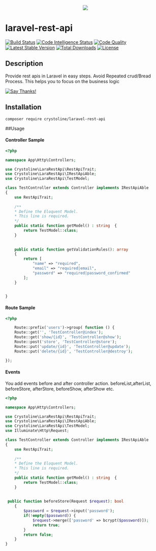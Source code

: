 <p align="center"><img src="https://laravel.com/assets/img/components/logo-laravel.svg"></p>

# laravel-rest-api
[![Build Status](https://scrutinizer-ci.com/g/crystoline/laravel-rest-api/badges/build.png?b=master)](https://scrutinizer-ci.com/g/crystoline/laravel-rest-api/build-status/master)
[![Code Intelligence Status](https://scrutinizer-ci.com/g/crystoline/laravel-rest-api/badges/code-intelligence.svg?b=master)](https://scrutinizer-ci.com/code-intelligence)
[![Code Quality](https://scrutinizer-ci.com/g/crystoline/laravel-rest-api/badges/quality-score.png?b=master)](https://scrutinizer-ci.com/g/crystoline/laravel-rest-api/?branch=master)
[![Latest Stable Version](https://img.shields.io/packagist/v/crystoline/laravel-rest-api.svg?style=flat-square)](https://packagist.org/packages/crystoline/laravel-rest-api)
[![Total Downloads](https://img.shields.io/packagist/dt/crystoline/laravel-rest-api.svg?style=flat-square)](https://packagist.org/packages/crystoline/laravel-rest-api)
[![License](https://img.shields.io/packagist/l/crystoline/laravel-rest-api.svg?style=flat-square)](https://packagist.org/packages/crystoline/laravel-rest-api)

## Description
Provide rest apis in Laravel in easy steps. Avoid Repeated crud/Bread Process. This helps you to focus on the business logic

[![Say Thanks!](https://img.shields.io/badge/Say%20Thanks-!-1EAEDB.svg)](https://saythanks.io/to/crystoline)

## Installation 

```
composer require crystoline/laravel-rest-api
```

##Usage


#### Controller Sample
```php
<?php

namespace App\Http\Controllers;

use Crystoline\LaraRestApi\RestApiTrait;
use Crystoline\LaraRestApi\IRestApiAble;
use Crystoline\LaraRestApi\TestModel;

class TestController extends Controller implements IRestApiAble
{
    use RestApiTrait;
    
    /**
    * Define the Eloquent Model.
    * This line is required.   
    */
    public static function getModel() : string  {
        return TestModel::class;
    }
    
    
    public static function getValidationRules(): array
    {
        return [
            "name" => "required",
            "email" => "required|email",
            "password" => "required|password_confirmed"
        ];
    }


}
```

#### Route Sample

```php
<?php

    Route::prefix('users')->group( function () {
    Route::get('', 'TestController@index');
    Route::get('show/{id}', 'TestController@show');
    Route::post('store', 'TestController@store');
    Route::put('update/{id}', 'TestController@update');
    Route::put('delete/{id}', 'TestController@destroy');

});
```
#### Events
You add events before and after controller action. beforeList,afterList, beforeStore, afterStore, beforeShow, afterShow etc.

```php
<?php

namespace App\Http\Controllers;

use Crystoline\LaraRestApi\RestApiTrait;
use Crystoline\LaraRestApi\IRestApiAble;
use Crystoline\LaraRestApi\TestModel;
use Illuminate\Http\Request;

class TestController extends Controller implements IRestApiAble
{
    use RestApiTrait;
    
    /**
    * Define the Eloquent Model.
    * This line is required.   
    */
    public static function getModel() : string  {
        return TestModel::class;
    }
    
    
 public function beforeStore(Request $request): bool
    {
        $password = $request->input('password');
        if(!empty($password)) {
            $request->merge(['password' => bcrypt($password)]);
            return true;
        }
        return false;
    }
}

```
